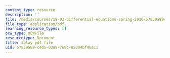 ```yaml
---
content_type: resource
description: ''
file: /media/courses/18-03-differential-equations-spring-2010/57839a89c4d503a9768c85394bf46a11_yD0_EQLxHcw.pdf
file_type: application/pdf
learning_resource_types: []
ocw_type: OCWFile
resourcetype: Document
title: 3play pdf file
uid: 57839a89-c4d5-03a9-768c-85394bf46a11
---
```

